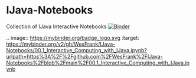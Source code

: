 # IJava-Notebooks
Collection of IJava Interactive Notebooks
[![Binder](https://mybinder.org/badge_logo.svg)](https://mybinder.org/v2/gh/WesFrank/IJava-Notebooks/00.1_Interactive_Computing_with_IJava.ipynb?urlpath=https%3A%2F%2Fgithub.com%2FWesFrank%2FIJava-Notebooks%2Fblob%2Fmain%2F00.1_Interactive_Computing_with_IJava.ipynb)

.. image:: https://mybinder.org/badge_logo.svg
 :target: https://mybinder.org/v2/gh/WesFrank/IJava-Notebooks/00.1_Interactive_Computing_with_IJava.ipynb?urlpath=https%3A%2F%2Fgithub.com%2FWesFrank%2FIJava-Notebooks%2Fblob%2Fmain%2F00.1_Interactive_Computing_with_IJava.ipynb
